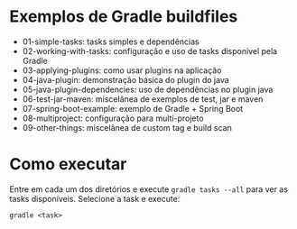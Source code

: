 # Exemplos de Gradle buildfiles


* 01-simple-tasks: tasks simples e dependências
* 02-working-with-tasks: configuração e uso de tasks disponível pela Gradle
* 03-applying-plugins: como usar plugins na aplicação
* 04-java-plugin: demonstração básica do plugin do java
* 05-java-plugin-dependencies: uso de dependências no plugin java
* 06-test-jar-maven: miscelânea de exemplos de test, jar e maven
* 07-spring-boot-example: exemplo de Gradle + Spring Boot
* 08-multiproject: configuração para multi-projeto
* 09-other-things: miscelânea de custom tag e build scan

# Como executar

Entre em cada um dos diretórios e execute `gradle tasks --all` para ver as tasks disponíveis. Selecione a task e execute:

```
gradle <task>
```

